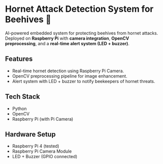 # Hornet Attack Detection System for Beehives 🐝

AI-powered embedded system for protecting beehives from hornet attacks.  
Deployed on **Raspberry Pi** with **camera integration**, **OpenCV preprocessing**, and a **real-time alert system (LED + buzzer)**.

## Features
- Real-time hornet detection using Raspberry Pi Camera.
- OpenCV preprocessing pipeline for image enhancement.
- Alert system with LED + buzzer to notify beekeepers of hornet threats.

## Tech Stack
- Python
- OpenCV
- Raspberry Pi (with Pi Camera)

## Hardware Setup
- Raspberry Pi 4 (tested)
- Raspberry Pi Camera Module
- LED + Buzzer (GPIO connected)

